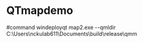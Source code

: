 # QTmapdemo

#command
windeployqt map2.exe --qmldir C:\Users\nckulab611\Documents\build\release\qmm

